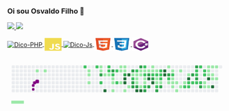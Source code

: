 ### Oi sou Osvaldo Filho 👋
 
 <div>
  <a href="https://github.com/dicolof">
  <img height="180em" src="https://github-readme-stats.vercel.app/api?username=dicolof&show_icons=true&theme=dracula&include_all_commits=true&count_private=true"/>
  <img height="180em" src="https://github-readme-stats.vercel.app/api/top-langs/?username=dicolof&layout=compact&langs_count=7&theme=dracula"/>
</div>
 
<div style="display: inline_block"><br>
  <img align="center" alt="Dico-PHP" height="30" width="40" src="https://www.agenciastaff.com.br/images/site/php.png">
  <img align="center" alt="Dico-Js" height="30" width="40" src="https://raw.githubusercontent.com/devicons/devicon/master/icons/javascript/javascript-plain.svg">
  <img align="center" alt="Dico-Js" height="30" width="40" src="https://cdn-icons-png.flaticon.com/512/888/888879.png">  
  <img align="center" alt="Dico-HTML" height="30" width="40" src="https://raw.githubusercontent.com/devicons/devicon/master/icons/html5/html5-original.svg">
  <img align="center" alt="Dico-CSS" height="30" width="40" src="https://raw.githubusercontent.com/devicons/devicon/master/icons/css3/css3-original.svg">  
  <img align="center" alt="Dico-Csharp" height="30" width="40" src="https://raw.githubusercontent.com/devicons/devicon/master/icons/csharp/csharp-original.svg">  
</div>
 
<div>   

  <svg viewBox="-16 -32 880 192" width="880" height="192" xmlns="http://www.w3.org/2000/svg"><style>@keyframes c0{.98%{fill:var(--c1)}1%,to{fill:var(--ce)}}@keyframes c1{1.17%{fill:var(--c1)}1.19%,to{fill:var(--ce)}}@keyframes c2{1.37%{fill:var(--c1)}1.39%,to{fill:var(--ce)}}@keyframes c3{1.57%{fill:var(--c1)}1.59%,to{fill:var(--ce)}}@keyframes c4{1.77%{fill:var(--c1)}1.79%,to{fill:var(--ce)}}@keyframes c5{.38%{fill:var(--c1)}.4%,to{fill:var(--ce)}}@keyframes c6{3.15%{fill:var(--c1)}3.17%,to{fill:var(--ce)}}@keyframes c7{2.95%{fill:var(--c1)}2.97%,to{fill:var(--ce)}}@keyframes c8{3.93%{fill:var(--c1)}3.95%,to{fill:var(--ce)}}@keyframes c9{4.33%{fill:var(--c1)}4.35%,to{fill:var(--ce)}}@keyframes ca{66.85%{fill:var(--c2)}66.87%,to{fill:var(--ce)}}@keyframes cb{6.5%{fill:var(--c1)}6.52%,to{fill:var(--ce)}}@keyframes cc{6.7%{fill:var(--c1)}6.72%,to{fill:var(--ce)}}@keyframes cd{7.09%{fill:var(--c1)}7.11%,to{fill:var(--ce)}}@keyframes ce{66.26%{fill:var(--c2)}66.28%,to{fill:var(--ce)}}@keyframes cf{13.6%{fill:var(--c1)}13.62%,to{fill:var(--ce)}}@keyframes cg{13.8%{fill:var(--c1)}13.82%,to{fill:var(--ce)}}@keyframes ch{68.04%{fill:var(--c3)}68.06%,to{fill:var(--ce)}}@keyframes ci{65.28%{fill:var(--c2)}65.3%,to{fill:var(--ce)}}@keyframes cj{8.27%{fill:var(--c1)}8.29%,to{fill:var(--ce)}}@keyframes ck{93.88%{fill:var(--c4)}93.9%,to{fill:var(--ce)}}@keyframes cl{63.7%{fill:var(--c2)}63.72%,to{fill:var(--ce)}}@keyframes cm{63.9%{fill:var(--c2)}63.92%,to{fill:var(--ce)}}@keyframes cn{8.47%{fill:var(--c1)}8.49%,to{fill:var(--ce)}}@keyframes co{68.83%{fill:var(--c3)}68.85%,to{fill:var(--ce)}}@keyframes cp{64.29%{fill:var(--c2)}64.31%,to{fill:var(--ce)}}@keyframes cq{8.87%{fill:var(--c1)}8.89%,to{fill:var(--ce)}}@keyframes cr{9.06%{fill:var(--c1)}9.08%,to{fill:var(--ce)}}@keyframes cs{9.46%{fill:var(--c1)}9.48%,to{fill:var(--ce)}}@keyframes ct{63.11%{fill:var(--c2)}63.13%,to{fill:var(--ce)}}@keyframes cu{62.51%{fill:var(--c2)}62.53%,to{fill:var(--ce)}}@keyframes cv{12.22%{fill:var(--c1)}12.24%,to{fill:var(--ce)}}@keyframes cw{11.63%{fill:var(--c1)}11.65%,to{fill:var(--ce)}}@keyframes cx{11.04%{fill:var(--c1)}11.06%,to{fill:var(--ce)}}@keyframes cy{12.02%{fill:var(--c1)}12.04%,to{fill:var(--ce)}}@keyframes cz{11.82%{fill:var(--c1)}11.84%,to{fill:var(--ce)}}@keyframes c10{69.62%{fill:var(--c3)}69.64%,to{fill:var(--ce)}}@keyframes c11{91.51%{fill:var(--c4)}91.53%,to{fill:var(--ce)}}@keyframes c12{91.31%{fill:var(--c4)}91.33%,to{fill:var(--ce)}}@keyframes c13{10.05%{fill:var(--c1)}10.07%,to{fill:var(--ce)}}@keyframes c14{91.9%{fill:var(--c4)}91.92%,to{fill:var(--ce)}}@keyframes c15{10.44%{fill:var(--c1)}10.46%,to{fill:var(--ce)}}@keyframes c16{70.6%{fill:var(--c3)}70.62%,to{fill:var(--ce)}}@keyframes c17{44.76%{fill:var(--c1)}44.78%,to{fill:var(--ce)}}@keyframes c18{44.96%{fill:var(--c2)}44.98%,to{fill:var(--ce)}}@keyframes c19{75.93%{fill:var(--c3)}75.95%,to{fill:var(--ce)}}@keyframes c1a{75.73%{fill:var(--c3)}75.75%,to{fill:var(--ce)}}@keyframes c1b{45.55%{fill:var(--c2)}45.57%,to{fill:var(--ce)}}@keyframes c1c{32.73%{fill:var(--c1)}32.75%,to{fill:var(--ce)}}@keyframes c1d{32.93%{fill:var(--c1)}32.95%,to{fill:var(--ce)}}@keyframes c1e{33.92%{fill:var(--c1)}33.94%,to{fill:var(--ce)}}@keyframes c1f{75.53%{fill:var(--c3)}75.55%,to{fill:var(--ce)}}@keyframes c1g{90.33%{fill:var(--c4)}90.35%,to{fill:var(--ce)}}@keyframes c1h{71.19%{fill:var(--c3)}71.21%,to{fill:var(--ce)}}@keyframes c1i{32.34%{fill:var(--c1)}32.36%,to{fill:var(--ce)}}@keyframes c1j{32.53%{fill:var(--c1)}32.55%,to{fill:var(--ce)}}@keyframes c1k{43.38%{fill:var(--c1)}43.4%,to{fill:var(--ce)}}@keyframes c1l{90.13%{fill:var(--c4)}90.15%,to{fill:var(--ce)}}@keyframes c1m{46.14%{fill:var(--c2)}46.16%,to{fill:var(--ce)}}@keyframes c1n{32.14%{fill:var(--c1)}32.16%,to{fill:var(--ce)}}@keyframes c1o{48.51%{fill:var(--c2)}48.53%,to{fill:var(--ce)}}@keyframes c1p{33.32%{fill:var(--c1)}33.34%,to{fill:var(--ce)}}@keyframes c1q{33.52%{fill:var(--c1)}33.54%,to{fill:var(--ce)}}@keyframes c1r{43.58%{fill:var(--c2)}43.6%,to{fill:var(--ce)}}@keyframes c1s{74.55%{fill:var(--c3)}74.57%,to{fill:var(--ce)}}@keyframes c1t{31.94%{fill:var(--c1)}31.96%,to{fill:var(--ce)}}@keyframes c1u{71.98%{fill:var(--c3)}72%,to{fill:var(--ce)}}@keyframes c1v{88.75%{fill:var(--c4)}88.77%,to{fill:var(--ce)}}@keyframes c1w{74.15%{fill:var(--c3)}74.17%,to{fill:var(--ce)}}@keyframes c1x{16.95%{fill:var(--c1)}16.97%,to{fill:var(--ce)}}@keyframes c1y{17.15%{fill:var(--c1)}17.17%,to{fill:var(--ce)}}@keyframes c1z{46.93%{fill:var(--c2)}46.95%,to{fill:var(--ce)}}@keyframes c20{72.38%{fill:var(--c3)}72.4%,to{fill:var(--ce)}}@keyframes c21{89.14%{fill:var(--c4)}89.16%,to{fill:var(--ce)}}@keyframes c22{17.35%{fill:var(--c1)}17.37%,to{fill:var(--ce)}}@keyframes c23{47.13%{fill:var(--c2)}47.15%,to{fill:var(--ce)}}@keyframes c24{38.65%{fill:var(--c1)}38.67%,to{fill:var(--ce)}}@keyframes c25{38.45%{fill:var(--c1)}38.47%,to{fill:var(--ce)}}@keyframes c26{50.48%{fill:var(--c2)}50.5%,to{fill:var(--ce)}}@keyframes c27{73.56%{fill:var(--c3)}73.58%,to{fill:var(--ce)}}@keyframes c28{47.52%{fill:var(--c2)}47.54%,to{fill:var(--ce)}}@keyframes c29{47.33%{fill:var(--c2)}47.35%,to{fill:var(--ce)}}@keyframes c2a{38.85%{fill:var(--c2)}38.87%,to{fill:var(--ce)}}@keyframes c2b{38.25%{fill:var(--c1)}38.27%,to{fill:var(--ce)}}@keyframes c2c{73.17%{fill:var(--c3)}73.19%,to{fill:var(--ce)}}@keyframes c2d{87.56%{fill:var(--c4)}87.58%,to{fill:var(--ce)}}@keyframes c2e{87.37%{fill:var(--c4)}87.39%,to{fill:var(--ce)}}@keyframes c2f{18.14%{fill:var(--c1)}18.16%,to{fill:var(--ce)}}@keyframes c2g{78.49%{fill:var(--c3)}78.51%,to{fill:var(--ce)}}@keyframes c2h{52.65%{fill:var(--c2)}52.67%,to{fill:var(--ce)}}@keyframes c2i{22.48%{fill:var(--c1)}22.5%,to{fill:var(--ce)}}@keyframes c2j{18.53%{fill:var(--c1)}18.55%,to{fill:var(--ce)}}@keyframes c2k{53.05%{fill:var(--c2)}53.07%,to{fill:var(--ce)}}@keyframes c2l{20.9%{fill:var(--c1)}20.92%,to{fill:var(--ce)}}@keyframes c2m{20.7%{fill:var(--c1)}20.72%,to{fill:var(--ce)}}@keyframes c2n{22.08%{fill:var(--c1)}22.1%,to{fill:var(--ce)}}@keyframes c2o{20.5%{fill:var(--c1)}20.52%,to{fill:var(--ce)}}@keyframes c2p{23.26%{fill:var(--c1)}23.28%,to{fill:var(--ce)}}@keyframes c2q{18.92%{fill:var(--c1)}18.94%,to{fill:var(--ce)}}@keyframes c2r{21.69%{fill:var(--c1)}21.71%,to{fill:var(--ce)}}@keyframes c2s{20.11%{fill:var(--c1)}20.13%,to{fill:var(--ce)}}@keyframes c2t{58.18%{fill:var(--c2)}58.2%,to{fill:var(--ce)}}@keyframes c2u{19.52%{fill:var(--c1)}19.54%,to{fill:var(--ce)}}@keyframes c2v{82.83%{fill:var(--c4)}82.85%,to{fill:var(--ce)}}@keyframes c2w{54.23%{fill:var(--c2)}54.25%,to{fill:var(--ce)}}@keyframes c2x{57.98%{fill:var(--c2)}58%,to{fill:var(--ce)}}@keyframes c2y{79.67%{fill:var(--c3)}79.69%,to{fill:var(--ce)}}@keyframes c2z{54.43%{fill:var(--c2)}54.45%,to{fill:var(--ce)}}@keyframes c30{81.84%{fill:var(--c3)}81.86%,to{fill:var(--ce)}}@keyframes c31{56.4%{fill:var(--c2)}56.42%,to{fill:var(--ce)}}@keyframes c32{56.6%{fill:var(--c2)}56.62%,to{fill:var(--ce)}}@keyframes c33{80.07%{fill:var(--c3)}80.09%,to{fill:var(--ce)}}@keyframes c34{54.63%{fill:var(--c2)}54.65%,to{fill:var(--ce)}}@keyframes c35{56.01%{fill:var(--c2)}56.03%,to{fill:var(--ce)}}@keyframes c36{54.82%{fill:var(--c2)}54.84%,to{fill:var(--ce)}}@keyframes c37{80.66%{fill:var(--c3)}80.68%,to{fill:var(--ce)}}@keyframes c38{55.61%{fill:var(--c2)}55.63%,to{fill:var(--ce)}}@keyframes c39{55.41%{fill:var(--c2)}55.43%,to{fill:var(--ce)}}@keyframes c3a{25.43%{fill:var(--c1)}25.45%,to{fill:var(--ce)}}@keyframes c3b{24.84%{fill:var(--c1)}24.86%,to{fill:var(--ce)}}@keyframes c3c{27.6%{fill:var(--c1)}27.62%,to{fill:var(--ce)}}@keyframes c3d{27.41%{fill:var(--c1)}27.43%,to{fill:var(--ce)}}@keyframes c3e{27.21%{fill:var(--c1)}27.23%,to{fill:var(--ce)}}@keyframes c3f{83.82%{fill:var(--c4)}83.84%,to{fill:var(--ce)}}@keyframes c3g{25.04%{fill:var(--c1)}25.06%,to{fill:var(--ce)}}@keyframes c3h{27.8%{fill:var(--c1)}27.82%,to{fill:var(--ce)}}@keyframes c3i{27.01%{fill:var(--c1)}27.03%,to{fill:var(--ce)}}@keyframes c3j{26.42%{fill:var(--c1)}26.44%,to{fill:var(--ce)}}@keyframes c3k{84.41%{fill:var(--c4)}84.43%,to{fill:var(--ce)}}@keyframes c3l{28%{fill:var(--c1)}28.02%,to{fill:var(--ce)}}@keyframes c3m{26.62%{fill:var(--c1)}26.64%,to{fill:var(--ce)}}@keyframes u0{.38%{transform:scale(0,1)}.4%,.98%{transform:scale(.02,1)}1%,1.17%{transform:scale(.03,1)}1.19%,1.37%{transform:scale(.05,1)}1.39%,1.57%{transform:scale(.06,1)}1.59%,1.77%{transform:scale(.08,1)}1.79%,2.95%{transform:scale(.09,1)}2.97%,3.15%{transform:scale(.11,1)}3.17%,3.93%{transform:scale(.12,1)}3.95%,4.33%{transform:scale(.14,1)}4.35%,6.5%{transform:scale(.15,1)}6.52%,6.7%{transform:scale(.17,1)}6.72%,7.09%{transform:scale(.18,1)}7.11%,8.27%{transform:scale(.2,1)}8.29%,8.47%{transform:scale(.22,1)}8.49%,8.87%{transform:scale(.23,1)}8.89%,9.06%{transform:scale(.25,1)}9.08%,9.46%{transform:scale(.26,1)}10.05%,9.48%{transform:scale(.28,1)}10.07%,10.44%{transform:scale(.29,1)}10.46%,11.04%{transform:scale(.31,1)}11.06%,11.63%{transform:scale(.32,1)}11.65%,11.82%{transform:scale(.34,1)}11.84%,12.02%{transform:scale(.35,1)}12.04%,12.22%{transform:scale(.37,1)}12.24%,13.6%{transform:scale(.38,1)}13.62%,13.8%{transform:scale(.4,1)}13.82%,16.95%{transform:scale(.42,1)}16.97%,17.15%{transform:scale(.43,1)}17.17%,17.35%{transform:scale(.45,1)}17.37%,18.14%{transform:scale(.46,1)}18.16%,18.53%{transform:scale(.48,1)}18.55%,18.92%{transform:scale(.49,1)}18.94%,19.52%{transform:scale(.51,1)}19.54%,20.11%{transform:scale(.52,1)}20.13%,20.5%{transform:scale(.54,1)}20.52%,20.7%{transform:scale(.55,1)}20.72%,20.9%{transform:scale(.57,1)}20.92%,21.69%{transform:scale(.58,1)}21.71%,22.08%{transform:scale(.6,1)}22.1%,22.48%{transform:scale(.62,1)}22.5%,23.26%{transform:scale(.63,1)}23.28%,24.84%{transform:scale(.65,1)}24.86%,25.04%{transform:scale(.66,1)}25.06%,25.43%{transform:scale(.68,1)}25.45%,26.42%{transform:scale(.69,1)}26.44%,26.62%{transform:scale(.71,1)}26.64%,27.01%{transform:scale(.72,1)}27.03%,27.21%{transform:scale(.74,1)}27.23%,27.41%{transform:scale(.75,1)}27.43%,27.6%{transform:scale(.77,1)}27.62%,27.8%{transform:scale(.78,1)}27.82%,28%{transform:scale(.8,1)}28.02%,31.94%{transform:scale(.82,1)}31.96%,32.14%{transform:scale(.83,1)}32.16%,32.34%{transform:scale(.85,1)}32.36%,32.53%{transform:scale(.86,1)}32.55%,32.73%{transform:scale(.88,1)}32.75%,32.93%{transform:scale(.89,1)}32.95%,33.32%{transform:scale(.91,1)}33.34%,33.52%{transform:scale(.92,1)}33.54%,33.92%{transform:scale(.94,1)}33.94%,38.25%{transform:scale(.95,1)}38.27%,38.45%{transform:scale(.97,1)}38.47%,38.65%{transform:scale(.98,1)}38.67%,to{transform:scale(1,1)}}@keyframes u1{38.85%{transform:scale(0,1)}38.87%,to{transform:scale(1,1)}}@keyframes u2{43.38%{transform:scale(0,1)}43.4%,to{transform:scale(1,1)}}@keyframes u3{43.58%{transform:scale(0,1)}43.6%,to{transform:scale(1,1)}}@keyframes u4{44.76%{transform:scale(0,1)}44.78%,to{transform:scale(1,1)}}@keyframes u5{44.96%{transform:scale(0,1)}44.98%,45.55%{transform:scale(.03,1)}45.57%,46.14%{transform:scale(.07,1)}46.16%,46.93%{transform:scale(.1,1)}46.95%,47.13%{transform:scale(.13,1)}47.15%,47.33%{transform:scale(.17,1)}47.35%,47.52%{transform:scale(.2,1)}47.54%,48.51%{transform:scale(.23,1)}48.53%,50.48%{transform:scale(.27,1)}50.5%,52.65%{transform:scale(.3,1)}52.67%,53.05%{transform:scale(.33,1)}53.07%,54.23%{transform:scale(.37,1)}54.25%,54.43%{transform:scale(.4,1)}54.45%,54.63%{transform:scale(.43,1)}54.65%,54.82%{transform:scale(.47,1)}54.84%,55.41%{transform:scale(.5,1)}55.43%,55.61%{transform:scale(.53,1)}55.63%,56.01%{transform:scale(.57,1)}56.03%,56.4%{transform:scale(.6,1)}56.42%,56.6%{transform:scale(.63,1)}56.62%,57.98%{transform:scale(.67,1)}58%,58.18%{transform:scale(.7,1)}58.2%,62.51%{transform:scale(.73,1)}62.53%,63.11%{transform:scale(.77,1)}63.13%,63.7%{transform:scale(.8,1)}63.72%,63.9%{transform:scale(.83,1)}63.92%,64.29%{transform:scale(.87,1)}64.31%,65.28%{transform:scale(.9,1)}65.3%,66.26%{transform:scale(.93,1)}66.28%,66.85%{transform:scale(.97,1)}66.87%,to{transform:scale(1,1)}}@keyframes u6{68.04%{transform:scale(0,1)}68.06%,68.83%{transform:scale(.05,1)}68.85%,69.62%{transform:scale(.11,1)}69.64%,70.6%{transform:scale(.16,1)}70.62%,71.19%{transform:scale(.21,1)}71.21%,71.98%{transform:scale(.26,1)}72%,72.38%{transform:scale(.32,1)}72.4%,73.17%{transform:scale(.37,1)}73.19%,73.56%{transform:scale(.42,1)}73.58%,74.15%{transform:scale(.47,1)}74.17%,74.55%{transform:scale(.53,1)}74.57%,75.53%{transform:scale(.58,1)}75.55%,75.73%{transform:scale(.63,1)}75.75%,75.93%{transform:scale(.68,1)}75.95%,78.49%{transform:scale(.74,1)}78.51%,79.67%{transform:scale(.79,1)}79.69%,80.07%{transform:scale(.84,1)}80.09%,80.66%{transform:scale(.89,1)}80.68%,81.84%{transform:scale(.95,1)}81.86%,to{transform:scale(1,1)}}@keyframes u7{82.83%{transform:scale(0,1)}82.85%,83.82%{transform:scale(.08,1)}83.84%,84.41%{transform:scale(.15,1)}84.43%,87.37%{transform:scale(.23,1)}87.39%,87.56%{transform:scale(.31,1)}87.58%,88.75%{transform:scale(.38,1)}88.77%,89.14%{transform:scale(.46,1)}89.16%,90.13%{transform:scale(.54,1)}90.15%,90.33%{transform:scale(.62,1)}90.35%,91.31%{transform:scale(.69,1)}91.33%,91.51%{transform:scale(.77,1)}91.53%,91.9%{transform:scale(.85,1)}91.92%,93.88%{transform:scale(.92,1)}93.9%,to{transform:scale(1,1)}}@keyframes s0{0%,99.8%{transform:translate(0,-16px)}.2%{transform:translate(0,0)}.39%{transform:translate(16px,0)}.59%{transform:translate(16px,16px)}.79%{transform:translate(0,16px)}1.78%{transform:translate(0,96px)}2.76%{transform:translate(80px,96px)}3.16%{transform:translate(80px,64px)}3.35%{transform:translate(96px,64px)}3.94%{transform:translate(96px,16px)}6.51%{transform:translate(304px,16px)}7.1%{transform:translate(304px,64px)}65.48%,7.5%{transform:translate(336px,64px)}7.69%{transform:translate(336px,48px)}8.09%{transform:translate(368px,48px)}8.28%,93.1%{transform:translate(368px,32px)}64.1%,8.48%{transform:translate(384px,32px)}8.68%{transform:translate(384px,48px)}64.5%,8.88%{transform:translate(400px,48px)}9.47%{transform:translate(400px,96px)}10.26%,61.54%{transform:translate(464px,96px)}10.45%,61.74%{transform:translate(464px,80px)}10.85%,62.13%{transform:translate(432px,80px)}11.64%,70.02%{transform:translate(432px,16px)}11.83%,69.43%{transform:translate(448px,16px)}12.03%{transform:translate(448px,0)}12.23%{transform:translate(432px,0)}12.43%{transform:translate(432px,-16px)}13.41%{transform:translate(352px,-16px)}13.81%,67.85%{transform:translate(352px,16px)}14%{transform:translate(368px,16px)}14.4%{transform:translate(368px,-16px)}16.77%{transform:translate(560px,-16px)}17.16%,35.31%{transform:translate(560px,16px)}17.36%,41.81%,49.7%{transform:translate(576px,16px)}17.55%,41.62%{transform:translate(576px,0)}18.34%,40.83%{transform:translate(640px,0)}18.54%,40.63%{transform:translate(640px,16px)}19.33%{transform:translate(704px,16px)}19.53%{transform:translate(704px,32px)}19.72%,53.65%{transform:translate(688px,32px)}20.12%,54.04%{transform:translate(688px,64px)}20.71%,22.29%{transform:translate(640px,64px)}20.91%,52.86%{transform:translate(640px,48px)}21.3%{transform:translate(672px,48px)}21.7%{transform:translate(672px,80px)}22.09%{transform:translate(640px,80px)}22.49%{transform:translate(624px,64px)}22.68%,77.91%{transform:translate(624px,80px)}23.08%{transform:translate(656px,80px)}23.27%{transform:translate(656px,96px)}24.65%{transform:translate(768px,96px)}24.85%,25.64%{transform:translate(768px,80px)}25.05%,25.84%,84.62%{transform:translate(784px,80px)}25.25%,26.04%{transform:translate(784px,64px)}25.44%,55.03%{transform:translate(768px,64px)}26.23%{transform:translate(800px,64px)}26.43%,84.02%{transform:translate(800px,48px)}26.63%{transform:translate(816px,48px)}26.82%{transform:translate(816px,32px)}27.22%,85.21%{transform:translate(784px,32px)}27.61%{transform:translate(784px,0)}28.01%{transform:translate(816px,0)}28.21%{transform:translate(816px,-16px)}31.56%{transform:translate(544px,-16px)}31.95%,88.36%{transform:translate(544px,16px)}32.35%,34.71%,42.6%,48.92%,71.01%{transform:translate(512px,16px)}32.54%,34.52%,48.72%{transform:translate(512px,32px)}32.74%,34.32%,44.58%{transform:translate(496px,32px)}32.94%,45.17%{transform:translate(496px,48px)}33.33%{transform:translate(528px,48px)}33.53%,43.79%{transform:translate(528px,64px)}33.93%,44.18%,90.73%{transform:translate(496px,64px)}35.5%,46.55%{transform:translate(560px,0)}36.69%{transform:translate(656px,0)}37.48%,39.84%{transform:translate(656px,64px)}38.46%{transform:translate(576px,64px)}38.66%{transform:translate(576px,48px)}38.86%,72.78%{transform:translate(592px,48px)}39.05%{transform:translate(592px,64px)}40.43%{transform:translate(656px,16px)}43.39%{transform:translate(512px,80px)}43.59%,74.36%{transform:translate(528px,80px)}44.77%{transform:translate(480px,32px)}44.97%{transform:translate(480px,48px)}45.56%{transform:translate(496px,16px)}45.96%,48.32%{transform:translate(528px,16px)}46.15%{transform:translate(528px,0)}46.94%,72.19%{transform:translate(560px,32px)}47.34%{transform:translate(592px,32px)}47.53%{transform:translate(592px,16px)}48.52%{transform:translate(528px,32px)}50.49%,73.37%{transform:translate(576px,80px)}50.69%,73.96%{transform:translate(560px,80px)}51.08%{transform:translate(560px,112px)}51.87%{transform:translate(624px,112px)}52.66%{transform:translate(624px,48px)}53.06%{transform:translate(640px,32px)}55.82%{transform:translate(768px,0)}56.02%{transform:translate(752px,0)}56.21%{transform:translate(752px,16px)}56.41%{transform:translate(736px,16px)}56.61%,79.88%{transform:translate(736px,32px)}56.8%{transform:translate(752px,32px)}57.2%{transform:translate(752px,64px)}57.79%{transform:translate(704px,64px)}57.99%{transform:translate(704px,80px)}59.17%{transform:translate(608px,80px)}59.37%{transform:translate(608px,96px)}59.57%{transform:translate(592px,96px)}59.76%{transform:translate(592px,112px)}61.14%{transform:translate(480px,112px)}61.34%{transform:translate(480px,96px)}62.33%{transform:translate(432px,64px)}62.52%{transform:translate(416px,64px)}63.31%{transform:translate(416px,0)}63.71%{transform:translate(384px,0)}64.3%,68.64%{transform:translate(400px,32px)}65.09%{transform:translate(352px,48px)}65.29%{transform:translate(352px,64px)}66.27%{transform:translate(336px,0)}66.86%{transform:translate(288px,0)}67.06%{transform:translate(288px,16px)}68.05%{transform:translate(352px,32px)}68.84%{transform:translate(400px,16px)}69.63%{transform:translate(448px,32px)}69.82%{transform:translate(432px,32px)}71.2%{transform:translate(512px,0)}71.6%{transform:translate(544px,0)}71.99%{transform:translate(544px,32px)}72.39%,88.95%{transform:translate(560px,48px)}73.18%{transform:translate(592px,80px)}73.57%{transform:translate(576px,96px)}73.77%{transform:translate(560px,96px)}74.56%{transform:translate(528px,96px)}74.75%{transform:translate(544px,96px)}74.95%,76.92%{transform:translate(544px,80px)}75.74%{transform:translate(480px,80px)}75.94%{transform:translate(480px,64px)}76.73%{transform:translate(544px,64px)}78.5%{transform:translate(624px,32px)}80.08%{transform:translate(736px,48px)}80.28%{transform:translate(752px,48px)}80.67%{transform:translate(752px,80px)}80.87%{transform:translate(736px,80px)}81.85%{transform:translate(736px,0)}82.25%{transform:translate(704px,0)}82.84%{transform:translate(704px,48px)}84.42%{transform:translate(800px,80px)}87.38%{transform:translate(608px,32px)}87.57%{transform:translate(608px,16px)}88.76%{transform:translate(544px,48px)}89.15%{transform:translate(560px,64px)}89.74%{transform:translate(512px,64px)}90.14%{transform:translate(512px,96px)}90.34%{transform:translate(496px,96px)}91.32%{transform:translate(448px,64px)}91.52%{transform:translate(448px,48px)}91.72%{transform:translate(464px,48px)}91.91%{transform:translate(464px,32px)}93.89%{transform:translate(368px,96px)}97.24%{transform:translate(96px,96px)}97.83%{transform:translate(96px,48px)}98.03%{transform:translate(80px,48px)}98.22%{transform:translate(80px,32px)}98.42%{transform:translate(64px,32px)}99.01%{transform:translate(64px,-16px)}}@keyframes s1{0%,99.8%{transform:translate(16px,-16px)}.2%{transform:translate(0,-16px)}.39%{transform:translate(0,0)}.59%{transform:translate(16px,0)}.79%{transform:translate(16px,16px)}.99%{transform:translate(0,16px)}1.97%{transform:translate(0,96px)}2.96%{transform:translate(80px,96px)}3.35%{transform:translate(80px,64px)}3.55%{transform:translate(96px,64px)}4.14%{transform:translate(96px,16px)}6.71%{transform:translate(304px,16px)}7.3%{transform:translate(304px,64px)}65.68%,7.69%{transform:translate(336px,64px)}7.89%{transform:translate(336px,48px)}8.28%{transform:translate(368px,48px)}8.48%,93.29%{transform:translate(368px,32px)}64.3%,8.68%{transform:translate(384px,32px)}8.88%{transform:translate(384px,48px)}64.69%,9.07%{transform:translate(400px,48px)}9.66%{transform:translate(400px,96px)}10.45%,61.74%{transform:translate(464px,96px)}10.65%,61.93%{transform:translate(464px,80px)}11.05%,62.33%{transform:translate(432px,80px)}11.83%,70.22%{transform:translate(432px,16px)}12.03%,69.63%{transform:translate(448px,16px)}12.23%{transform:translate(448px,0)}12.43%{transform:translate(432px,0)}12.62%{transform:translate(432px,-16px)}13.61%{transform:translate(352px,-16px)}14%,68.05%{transform:translate(352px,16px)}14.2%{transform:translate(368px,16px)}14.6%{transform:translate(368px,-16px)}16.96%{transform:translate(560px,-16px)}17.36%,35.5%{transform:translate(560px,16px)}17.55%,42.01%,49.9%{transform:translate(576px,16px)}17.75%,41.81%{transform:translate(576px,0)}18.54%,41.03%{transform:translate(640px,0)}18.74%,40.83%{transform:translate(640px,16px)}19.53%{transform:translate(704px,16px)}19.72%{transform:translate(704px,32px)}19.92%,53.85%{transform:translate(688px,32px)}20.32%,54.24%{transform:translate(688px,64px)}20.91%,22.49%{transform:translate(640px,64px)}21.1%,53.06%{transform:translate(640px,48px)}21.5%{transform:translate(672px,48px)}21.89%{transform:translate(672px,80px)}22.29%{transform:translate(640px,80px)}22.68%{transform:translate(624px,64px)}22.88%,78.11%{transform:translate(624px,80px)}23.27%{transform:translate(656px,80px)}23.47%{transform:translate(656px,96px)}24.85%{transform:translate(768px,96px)}25.05%,25.84%{transform:translate(768px,80px)}25.25%,26.04%,84.81%{transform:translate(784px,80px)}25.44%,26.23%{transform:translate(784px,64px)}25.64%,55.23%{transform:translate(768px,64px)}26.43%{transform:translate(800px,64px)}26.63%,84.22%{transform:translate(800px,48px)}26.82%{transform:translate(816px,48px)}27.02%{transform:translate(816px,32px)}27.42%,85.4%{transform:translate(784px,32px)}27.81%{transform:translate(784px,0)}28.21%{transform:translate(816px,0)}28.4%{transform:translate(816px,-16px)}31.76%{transform:translate(544px,-16px)}32.15%,88.56%{transform:translate(544px,16px)}32.54%,34.91%,42.8%,49.11%,71.2%{transform:translate(512px,16px)}32.74%,34.71%,48.92%{transform:translate(512px,32px)}32.94%,34.52%,44.77%{transform:translate(496px,32px)}33.14%,45.36%{transform:translate(496px,48px)}33.53%{transform:translate(528px,48px)}33.73%,43.98%{transform:translate(528px,64px)}34.12%,44.38%,90.93%{transform:translate(496px,64px)}35.7%,46.75%{transform:translate(560px,0)}36.88%{transform:translate(656px,0)}37.67%,40.04%{transform:translate(656px,64px)}38.66%{transform:translate(576px,64px)}38.86%{transform:translate(576px,48px)}39.05%,72.98%{transform:translate(592px,48px)}39.25%{transform:translate(592px,64px)}40.63%{transform:translate(656px,16px)}43.59%{transform:translate(512px,80px)}43.79%,74.56%{transform:translate(528px,80px)}44.97%{transform:translate(480px,32px)}45.17%{transform:translate(480px,48px)}45.76%{transform:translate(496px,16px)}46.15%,48.52%{transform:translate(528px,16px)}46.35%{transform:translate(528px,0)}47.14%,72.39%{transform:translate(560px,32px)}47.53%{transform:translate(592px,32px)}47.73%{transform:translate(592px,16px)}48.72%{transform:translate(528px,32px)}50.69%,73.57%{transform:translate(576px,80px)}50.89%,74.16%{transform:translate(560px,80px)}51.28%{transform:translate(560px,112px)}52.07%{transform:translate(624px,112px)}52.86%{transform:translate(624px,48px)}53.25%{transform:translate(640px,32px)}56.02%{transform:translate(768px,0)}56.21%{transform:translate(752px,0)}56.41%{transform:translate(752px,16px)}56.61%{transform:translate(736px,16px)}56.8%,80.08%{transform:translate(736px,32px)}57%{transform:translate(752px,32px)}57.4%{transform:translate(752px,64px)}57.99%{transform:translate(704px,64px)}58.19%{transform:translate(704px,80px)}59.37%{transform:translate(608px,80px)}59.57%{transform:translate(608px,96px)}59.76%{transform:translate(592px,96px)}59.96%{transform:translate(592px,112px)}61.34%{transform:translate(480px,112px)}61.54%{transform:translate(480px,96px)}62.52%{transform:translate(432px,64px)}62.72%{transform:translate(416px,64px)}63.51%{transform:translate(416px,0)}63.91%{transform:translate(384px,0)}64.5%,68.84%{transform:translate(400px,32px)}65.29%{transform:translate(352px,48px)}65.48%{transform:translate(352px,64px)}66.47%{transform:translate(336px,0)}67.06%{transform:translate(288px,0)}67.26%{transform:translate(288px,16px)}68.24%{transform:translate(352px,32px)}69.03%{transform:translate(400px,16px)}69.82%{transform:translate(448px,32px)}70.02%{transform:translate(432px,32px)}71.4%{transform:translate(512px,0)}71.79%{transform:translate(544px,0)}72.19%{transform:translate(544px,32px)}72.58%,89.15%{transform:translate(560px,48px)}73.37%{transform:translate(592px,80px)}73.77%{transform:translate(576px,96px)}73.96%{transform:translate(560px,96px)}74.75%{transform:translate(528px,96px)}74.95%{transform:translate(544px,96px)}75.15%,77.12%{transform:translate(544px,80px)}75.94%{transform:translate(480px,80px)}76.13%{transform:translate(480px,64px)}76.92%{transform:translate(544px,64px)}78.7%{transform:translate(624px,32px)}80.28%{transform:translate(736px,48px)}80.47%{transform:translate(752px,48px)}80.87%{transform:translate(752px,80px)}81.07%{transform:translate(736px,80px)}82.05%{transform:translate(736px,0)}82.45%{transform:translate(704px,0)}83.04%{transform:translate(704px,48px)}84.62%{transform:translate(800px,80px)}87.57%{transform:translate(608px,32px)}87.77%{transform:translate(608px,16px)}88.95%{transform:translate(544px,48px)}89.35%{transform:translate(560px,64px)}89.94%{transform:translate(512px,64px)}90.34%{transform:translate(512px,96px)}90.53%{transform:translate(496px,96px)}91.52%{transform:translate(448px,64px)}91.72%{transform:translate(448px,48px)}91.91%{transform:translate(464px,48px)}92.11%{transform:translate(464px,32px)}94.08%{transform:translate(368px,96px)}97.44%{transform:translate(96px,96px)}98.03%{transform:translate(96px,48px)}98.22%{transform:translate(80px,48px)}98.42%{transform:translate(80px,32px)}98.62%{transform:translate(64px,32px)}99.21%{transform:translate(64px,-16px)}}@keyframes s2{0%,99.8%{transform:translate(32px,-16px)}.39%{transform:translate(0,-16px)}.59%{transform:translate(0,0)}.79%{transform:translate(16px,0)}.99%{transform:translate(16px,16px)}1.18%{transform:translate(0,16px)}2.17%{transform:translate(0,96px)}3.16%{transform:translate(80px,96px)}3.55%{transform:translate(80px,64px)}3.75%{transform:translate(96px,64px)}4.34%{transform:translate(96px,16px)}6.9%{transform:translate(304px,16px)}7.5%{transform:translate(304px,64px)}65.88%,7.89%{transform:translate(336px,64px)}8.09%{transform:translate(336px,48px)}8.48%{transform:translate(368px,48px)}8.68%,93.49%{transform:translate(368px,32px)}64.5%,8.88%{transform:translate(384px,32px)}9.07%{transform:translate(384px,48px)}64.89%,9.27%{transform:translate(400px,48px)}9.86%{transform:translate(400px,96px)}10.65%,61.93%{transform:translate(464px,96px)}10.85%,62.13%{transform:translate(464px,80px)}11.24%,62.52%{transform:translate(432px,80px)}12.03%,70.41%{transform:translate(432px,16px)}12.23%,69.82%{transform:translate(448px,16px)}12.43%{transform:translate(448px,0)}12.62%{transform:translate(432px,0)}12.82%{transform:translate(432px,-16px)}13.81%{transform:translate(352px,-16px)}14.2%,68.24%{transform:translate(352px,16px)}14.4%{transform:translate(368px,16px)}14.79%{transform:translate(368px,-16px)}17.16%{transform:translate(560px,-16px)}17.55%,35.7%{transform:translate(560px,16px)}17.75%,42.21%,50.1%{transform:translate(576px,16px)}17.95%,42.01%{transform:translate(576px,0)}18.74%,41.22%{transform:translate(640px,0)}18.93%,41.03%{transform:translate(640px,16px)}19.72%{transform:translate(704px,16px)}19.92%{transform:translate(704px,32px)}20.12%,54.04%{transform:translate(688px,32px)}20.51%,54.44%{transform:translate(688px,64px)}21.1%,22.68%{transform:translate(640px,64px)}21.3%,53.25%{transform:translate(640px,48px)}21.7%{transform:translate(672px,48px)}22.09%{transform:translate(672px,80px)}22.49%{transform:translate(640px,80px)}22.88%{transform:translate(624px,64px)}23.08%,78.3%{transform:translate(624px,80px)}23.47%{transform:translate(656px,80px)}23.67%{transform:translate(656px,96px)}25.05%{transform:translate(768px,96px)}25.25%,26.04%{transform:translate(768px,80px)}25.44%,26.23%,85.01%{transform:translate(784px,80px)}25.64%,26.43%{transform:translate(784px,64px)}25.84%,55.42%{transform:translate(768px,64px)}26.63%{transform:translate(800px,64px)}26.82%,84.42%{transform:translate(800px,48px)}27.02%{transform:translate(816px,48px)}27.22%{transform:translate(816px,32px)}27.61%,85.6%{transform:translate(784px,32px)}28.01%{transform:translate(784px,0)}28.4%{transform:translate(816px,0)}28.6%{transform:translate(816px,-16px)}31.95%{transform:translate(544px,-16px)}32.35%,88.76%{transform:translate(544px,16px)}32.74%,35.11%,43%,49.31%,71.4%{transform:translate(512px,16px)}32.94%,34.91%,49.11%{transform:translate(512px,32px)}33.14%,34.71%,44.97%{transform:translate(496px,32px)}33.33%,45.56%{transform:translate(496px,48px)}33.73%{transform:translate(528px,48px)}33.93%,44.18%{transform:translate(528px,64px)}34.32%,44.58%,91.12%{transform:translate(496px,64px)}35.9%,46.94%{transform:translate(560px,0)}37.08%{transform:translate(656px,0)}37.87%,40.24%{transform:translate(656px,64px)}38.86%{transform:translate(576px,64px)}39.05%{transform:translate(576px,48px)}39.25%,73.18%{transform:translate(592px,48px)}39.45%{transform:translate(592px,64px)}40.83%{transform:translate(656px,16px)}43.79%{transform:translate(512px,80px)}43.98%,74.75%{transform:translate(528px,80px)}45.17%{transform:translate(480px,32px)}45.36%{transform:translate(480px,48px)}45.96%{transform:translate(496px,16px)}46.35%,48.72%{transform:translate(528px,16px)}46.55%{transform:translate(528px,0)}47.34%,72.58%{transform:translate(560px,32px)}47.73%{transform:translate(592px,32px)}47.93%{transform:translate(592px,16px)}48.92%{transform:translate(528px,32px)}50.89%,73.77%{transform:translate(576px,80px)}51.08%,74.36%{transform:translate(560px,80px)}51.48%{transform:translate(560px,112px)}52.27%{transform:translate(624px,112px)}53.06%{transform:translate(624px,48px)}53.45%{transform:translate(640px,32px)}56.21%{transform:translate(768px,0)}56.41%{transform:translate(752px,0)}56.61%{transform:translate(752px,16px)}56.8%{transform:translate(736px,16px)}57%,80.28%{transform:translate(736px,32px)}57.2%{transform:translate(752px,32px)}57.59%{transform:translate(752px,64px)}58.19%{transform:translate(704px,64px)}58.38%{transform:translate(704px,80px)}59.57%{transform:translate(608px,80px)}59.76%{transform:translate(608px,96px)}59.96%{transform:translate(592px,96px)}60.16%{transform:translate(592px,112px)}61.54%{transform:translate(480px,112px)}61.74%{transform:translate(480px,96px)}62.72%{transform:translate(432px,64px)}62.92%{transform:translate(416px,64px)}63.71%{transform:translate(416px,0)}64.1%{transform:translate(384px,0)}64.69%,69.03%{transform:translate(400px,32px)}65.48%{transform:translate(352px,48px)}65.68%{transform:translate(352px,64px)}66.67%{transform:translate(336px,0)}67.26%{transform:translate(288px,0)}67.46%{transform:translate(288px,16px)}68.44%{transform:translate(352px,32px)}69.23%{transform:translate(400px,16px)}70.02%{transform:translate(448px,32px)}70.22%{transform:translate(432px,32px)}71.6%{transform:translate(512px,0)}71.99%{transform:translate(544px,0)}72.39%{transform:translate(544px,32px)}72.78%,89.35%{transform:translate(560px,48px)}73.57%{transform:translate(592px,80px)}73.96%{transform:translate(576px,96px)}74.16%{transform:translate(560px,96px)}74.95%{transform:translate(528px,96px)}75.15%{transform:translate(544px,96px)}75.35%,77.32%{transform:translate(544px,80px)}76.13%{transform:translate(480px,80px)}76.33%{transform:translate(480px,64px)}77.12%{transform:translate(544px,64px)}78.9%{transform:translate(624px,32px)}80.47%{transform:translate(736px,48px)}80.67%{transform:translate(752px,48px)}81.07%{transform:translate(752px,80px)}81.26%{transform:translate(736px,80px)}82.25%{transform:translate(736px,0)}82.64%{transform:translate(704px,0)}83.23%{transform:translate(704px,48px)}84.81%{transform:translate(800px,80px)}87.77%{transform:translate(608px,32px)}87.97%{transform:translate(608px,16px)}89.15%{transform:translate(544px,48px)}89.55%{transform:translate(560px,64px)}90.14%{transform:translate(512px,64px)}90.53%{transform:translate(512px,96px)}90.73%{transform:translate(496px,96px)}91.72%{transform:translate(448px,64px)}91.91%{transform:translate(448px,48px)}92.11%{transform:translate(464px,48px)}92.31%{transform:translate(464px,32px)}94.28%{transform:translate(368px,96px)}97.63%{transform:translate(96px,96px)}98.22%{transform:translate(96px,48px)}98.42%{transform:translate(80px,48px)}98.62%{transform:translate(80px,32px)}98.82%{transform:translate(64px,32px)}99.41%{transform:translate(64px,-16px)}}@keyframes s3{0%,99.8%{transform:translate(48px,-16px)}.59%{transform:translate(0,-16px)}.79%{transform:translate(0,0)}.99%{transform:translate(16px,0)}1.18%{transform:translate(16px,16px)}1.38%{transform:translate(0,16px)}2.37%{transform:translate(0,96px)}3.35%{transform:translate(80px,96px)}3.75%{transform:translate(80px,64px)}3.94%{transform:translate(96px,64px)}4.54%{transform:translate(96px,16px)}7.1%{transform:translate(304px,16px)}7.69%{transform:translate(304px,64px)}66.07%,8.09%{transform:translate(336px,64px)}8.28%{transform:translate(336px,48px)}8.68%{transform:translate(368px,48px)}8.88%,93.69%{transform:translate(368px,32px)}64.69%,9.07%{transform:translate(384px,32px)}9.27%{transform:translate(384px,48px)}65.09%,9.47%{transform:translate(400px,48px)}10.06%{transform:translate(400px,96px)}10.85%,62.13%{transform:translate(464px,96px)}11.05%,62.33%{transform:translate(464px,80px)}11.44%,62.72%{transform:translate(432px,80px)}12.23%,70.61%{transform:translate(432px,16px)}12.43%,70.02%{transform:translate(448px,16px)}12.62%{transform:translate(448px,0)}12.82%{transform:translate(432px,0)}13.02%{transform:translate(432px,-16px)}14%{transform:translate(352px,-16px)}14.4%,68.44%{transform:translate(352px,16px)}14.6%{transform:translate(368px,16px)}14.99%{transform:translate(368px,-16px)}17.36%{transform:translate(560px,-16px)}17.75%,35.9%{transform:translate(560px,16px)}17.95%,42.41%,50.3%{transform:translate(576px,16px)}18.15%,42.21%{transform:translate(576px,0)}18.93%,41.42%{transform:translate(640px,0)}19.13%,41.22%{transform:translate(640px,16px)}19.92%{transform:translate(704px,16px)}20.12%{transform:translate(704px,32px)}20.32%,54.24%{transform:translate(688px,32px)}20.71%,54.64%{transform:translate(688px,64px)}21.3%,22.88%{transform:translate(640px,64px)}21.5%,53.45%{transform:translate(640px,48px)}21.89%{transform:translate(672px,48px)}22.29%{transform:translate(672px,80px)}22.68%{transform:translate(640px,80px)}23.08%{transform:translate(624px,64px)}23.27%,78.5%{transform:translate(624px,80px)}23.67%{transform:translate(656px,80px)}23.87%{transform:translate(656px,96px)}25.25%{transform:translate(768px,96px)}25.44%,26.23%{transform:translate(768px,80px)}25.64%,26.43%,85.21%{transform:translate(784px,80px)}25.84%,26.63%{transform:translate(784px,64px)}26.04%,55.62%{transform:translate(768px,64px)}26.82%{transform:translate(800px,64px)}27.02%,84.62%{transform:translate(800px,48px)}27.22%{transform:translate(816px,48px)}27.42%{transform:translate(816px,32px)}27.81%,85.8%{transform:translate(784px,32px)}28.21%{transform:translate(784px,0)}28.6%{transform:translate(816px,0)}28.8%{transform:translate(816px,-16px)}32.15%{transform:translate(544px,-16px)}32.54%,88.95%{transform:translate(544px,16px)}32.94%,35.31%,43.2%,49.51%,71.6%{transform:translate(512px,16px)}33.14%,35.11%,49.31%{transform:translate(512px,32px)}33.33%,34.91%,45.17%{transform:translate(496px,32px)}33.53%,45.76%{transform:translate(496px,48px)}33.93%{transform:translate(528px,48px)}34.12%,44.38%{transform:translate(528px,64px)}34.52%,44.77%,91.32%{transform:translate(496px,64px)}36.09%,47.14%{transform:translate(560px,0)}37.28%{transform:translate(656px,0)}38.07%,40.43%{transform:translate(656px,64px)}39.05%{transform:translate(576px,64px)}39.25%{transform:translate(576px,48px)}39.45%,73.37%{transform:translate(592px,48px)}39.64%{transform:translate(592px,64px)}41.03%{transform:translate(656px,16px)}43.98%{transform:translate(512px,80px)}44.18%,74.95%{transform:translate(528px,80px)}45.36%{transform:translate(480px,32px)}45.56%{transform:translate(480px,48px)}46.15%{transform:translate(496px,16px)}46.55%,48.92%{transform:translate(528px,16px)}46.75%{transform:translate(528px,0)}47.53%,72.78%{transform:translate(560px,32px)}47.93%{transform:translate(592px,32px)}48.13%{transform:translate(592px,16px)}49.11%{transform:translate(528px,32px)}51.08%,73.96%{transform:translate(576px,80px)}51.28%,74.56%{transform:translate(560px,80px)}51.68%{transform:translate(560px,112px)}52.47%{transform:translate(624px,112px)}53.25%{transform:translate(624px,48px)}53.65%{transform:translate(640px,32px)}56.41%{transform:translate(768px,0)}56.61%{transform:translate(752px,0)}56.8%{transform:translate(752px,16px)}57%{transform:translate(736px,16px)}57.2%,80.47%{transform:translate(736px,32px)}57.4%{transform:translate(752px,32px)}57.79%{transform:translate(752px,64px)}58.38%{transform:translate(704px,64px)}58.58%{transform:translate(704px,80px)}59.76%{transform:translate(608px,80px)}59.96%{transform:translate(608px,96px)}60.16%{transform:translate(592px,96px)}60.36%{transform:translate(592px,112px)}61.74%{transform:translate(480px,112px)}61.93%{transform:translate(480px,96px)}62.92%{transform:translate(432px,64px)}63.12%{transform:translate(416px,64px)}63.91%{transform:translate(416px,0)}64.3%{transform:translate(384px,0)}64.89%,69.23%{transform:translate(400px,32px)}65.68%{transform:translate(352px,48px)}65.88%{transform:translate(352px,64px)}66.86%{transform:translate(336px,0)}67.46%{transform:translate(288px,0)}67.65%{transform:translate(288px,16px)}68.64%{transform:translate(352px,32px)}69.43%{transform:translate(400px,16px)}70.22%{transform:translate(448px,32px)}70.41%{transform:translate(432px,32px)}71.79%{transform:translate(512px,0)}72.19%{transform:translate(544px,0)}72.58%{transform:translate(544px,32px)}72.98%,89.55%{transform:translate(560px,48px)}73.77%{transform:translate(592px,80px)}74.16%{transform:translate(576px,96px)}74.36%{transform:translate(560px,96px)}75.15%{transform:translate(528px,96px)}75.35%{transform:translate(544px,96px)}75.54%,77.51%{transform:translate(544px,80px)}76.33%{transform:translate(480px,80px)}76.53%{transform:translate(480px,64px)}77.32%{transform:translate(544px,64px)}79.09%{transform:translate(624px,32px)}80.67%{transform:translate(736px,48px)}80.87%{transform:translate(752px,48px)}81.26%{transform:translate(752px,80px)}81.46%{transform:translate(736px,80px)}82.45%{transform:translate(736px,0)}82.84%{transform:translate(704px,0)}83.43%{transform:translate(704px,48px)}85.01%{transform:translate(800px,80px)}87.97%{transform:translate(608px,32px)}88.17%{transform:translate(608px,16px)}89.35%{transform:translate(544px,48px)}89.74%{transform:translate(560px,64px)}90.34%{transform:translate(512px,64px)}90.73%{transform:translate(512px,96px)}90.93%{transform:translate(496px,96px)}91.91%{transform:translate(448px,64px)}92.11%{transform:translate(448px,48px)}92.31%{transform:translate(464px,48px)}92.5%{transform:translate(464px,32px)}94.48%{transform:translate(368px,96px)}97.83%{transform:translate(96px,96px)}98.42%{transform:translate(96px,48px)}98.62%{transform:translate(80px,48px)}98.82%{transform:translate(80px,32px)}99.01%{transform:translate(64px,32px)}99.61%{transform:translate(64px,-16px)}}:root{--cb:#1b1f230a;--cs:purple;--ce:#ebedf0;--c0:#ebedf0;--c1:#9be9a8;--c2:#40c463;--c3:#30a14e;--c4:#216e39}@media (prefers-color-scheme:dark){:root{--cb:#1b1f230a;--cs:purple;--ce:#161b22;--c1:#01311f;--c2:#034525;--c3:#0f6d31;--c4:#00c647}}.c{shape-rendering:geometricPrecision;rx:2;ry:2;fill:var(--ce);stroke-width:1px;stroke:var(--cb);animation:none 50700ms linear infinite}.c.c0{fill:var(--c1);animation-name:c0}.c.c1,.c.c2,.c.c3{fill:var(--c1);animation-name:c1}.c.c2,.c.c3{animation-name:c2}.c.c3{animation-name:c3}.c.c4,.c.c5,.c.c6{fill:var(--c1);animation-name:c4}.c.c5,.c.c6{animation-name:c5}.c.c6{animation-name:c6}.c.c7,.c.c8,.c.c9{fill:var(--c1);animation-name:c7}.c.c8,.c.c9{animation-name:c8}.c.c9{animation-name:c9}.c.ca{fill:var(--c2);animation-name:ca}.c.cb,.c.cc,.c.cd{fill:var(--c1);animation-name:cb}.c.cc,.c.cd{animation-name:cc}.c.cd{animation-name:cd}.c.ce{fill:var(--c2);animation-name:ce}.c.cf,.c.cg{fill:var(--c1);animation-name:cf}.c.cg{animation-name:cg}.c.ch{fill:var(--c3);animation-name:ch}.c.ci{fill:var(--c2);animation-name:ci}.c.cj{fill:var(--c1);animation-name:cj}.c.ck{fill:var(--c4);animation-name:ck}.c.cl,.c.cm{fill:var(--c2);animation-name:cl}.c.cm{animation-name:cm}.c.cn{fill:var(--c1);animation-name:cn}.c.co{fill:var(--c3);animation-name:co}.c.cp{fill:var(--c2);animation-name:cp}.c.cq,.c.cr,.c.cs{fill:var(--c1);animation-name:cq}.c.cr,.c.cs{animation-name:cr}.c.cs{animation-name:cs}.c.ct,.c.cu{fill:var(--c2);animation-name:ct}.c.cu{animation-name:cu}.c.cv,.c.cw{fill:var(--c1);animation-name:cv}.c.cw{animation-name:cw}.c.cx,.c.cy,.c.cz{fill:var(--c1);animation-name:cx}.c.cy,.c.cz{animation-name:cy}.c.cz{animation-name:cz}.c.c10{fill:var(--c3);animation-name:c10}.c.c11,.c.c12{fill:var(--c4);animation-name:c11}.c.c12{animation-name:c12}.c.c13{fill:var(--c1);animation-name:c13}.c.c14{fill:var(--c4);animation-name:c14}.c.c15{fill:var(--c1);animation-name:c15}.c.c16{fill:var(--c3);animation-name:c16}.c.c17{fill:var(--c1);animation-name:c17}.c.c18{fill:var(--c2);animation-name:c18}.c.c19,.c.c1a{fill:var(--c3);animation-name:c19}.c.c1a{animation-name:c1a}.c.c1b{fill:var(--c2);animation-name:c1b}.c.c1c,.c.c1d,.c.c1e{fill:var(--c1);animation-name:c1c}.c.c1d,.c.c1e{animation-name:c1d}.c.c1e{animation-name:c1e}.c.c1f{fill:var(--c3);animation-name:c1f}.c.c1g{fill:var(--c4);animation-name:c1g}.c.c1h{fill:var(--c3);animation-name:c1h}.c.c1i,.c.c1j,.c.c1k{fill:var(--c1);animation-name:c1i}.c.c1j,.c.c1k{animation-name:c1j}.c.c1k{animation-name:c1k}.c.c1l{fill:var(--c4);animation-name:c1l}.c.c1m{fill:var(--c2);animation-name:c1m}.c.c1n{fill:var(--c1);animation-name:c1n}.c.c1o{fill:var(--c2);animation-name:c1o}.c.c1p,.c.c1q{fill:var(--c1);animation-name:c1p}.c.c1q{animation-name:c1q}.c.c1r{fill:var(--c2);animation-name:c1r}.c.c1s{fill:var(--c3);animation-name:c1s}.c.c1t{fill:var(--c1);animation-name:c1t}.c.c1u{fill:var(--c3);animation-name:c1u}.c.c1v{fill:var(--c4);animation-name:c1v}.c.c1w{fill:var(--c3);animation-name:c1w}.c.c1x,.c.c1y{fill:var(--c1);animation-name:c1x}.c.c1y{animation-name:c1y}.c.c1z{fill:var(--c2);animation-name:c1z}.c.c20{fill:var(--c3);animation-name:c20}.c.c21{fill:var(--c4);animation-name:c21}.c.c22{fill:var(--c1);animation-name:c22}.c.c23{fill:var(--c2);animation-name:c23}.c.c24,.c.c25{fill:var(--c1);animation-name:c24}.c.c25{animation-name:c25}.c.c26{fill:var(--c2);animation-name:c26}.c.c27{fill:var(--c3);animation-name:c27}.c.c28,.c.c29,.c.c2a{fill:var(--c2);animation-name:c28}.c.c29,.c.c2a{animation-name:c29}.c.c2a{animation-name:c2a}.c.c2b{fill:var(--c1);animation-name:c2b}.c.c2c{fill:var(--c3);animation-name:c2c}.c.c2d,.c.c2e{fill:var(--c4);animation-name:c2d}.c.c2e{animation-name:c2e}.c.c2f{fill:var(--c1);animation-name:c2f}.c.c2g{fill:var(--c3);animation-name:c2g}.c.c2h{fill:var(--c2);animation-name:c2h}.c.c2i,.c.c2j{fill:var(--c1);animation-name:c2i}.c.c2j{animation-name:c2j}.c.c2k{fill:var(--c2);animation-name:c2k}.c.c2l,.c.c2m{fill:var(--c1);animation-name:c2l}.c.c2m{animation-name:c2m}.c.c2n,.c.c2o,.c.c2p{fill:var(--c1);animation-name:c2n}.c.c2o,.c.c2p{animation-name:c2o}.c.c2p{animation-name:c2p}.c.c2q,.c.c2r,.c.c2s{fill:var(--c1);animation-name:c2q}.c.c2r,.c.c2s{animation-name:c2r}.c.c2s{animation-name:c2s}.c.c2t{fill:var(--c2);animation-name:c2t}.c.c2u{fill:var(--c1);animation-name:c2u}.c.c2v{fill:var(--c4);animation-name:c2v}.c.c2w,.c.c2x{fill:var(--c2);animation-name:c2w}.c.c2x{animation-name:c2x}.c.c2y{fill:var(--c3);animation-name:c2y}.c.c2z{fill:var(--c2);animation-name:c2z}.c.c30{fill:var(--c3);animation-name:c30}.c.c31,.c.c32{fill:var(--c2);animation-name:c31}.c.c32{animation-name:c32}.c.c33{fill:var(--c3);animation-name:c33}.c.c34,.c.c35,.c.c36{fill:var(--c2);animation-name:c34}.c.c35,.c.c36{animation-name:c35}.c.c36{animation-name:c36}.c.c37{fill:var(--c3);animation-name:c37}.c.c38,.c.c39{fill:var(--c2);animation-name:c38}.c.c39{animation-name:c39}.c.c3a,.c.c3b{fill:var(--c1);animation-name:c3a}.c.c3b{animation-name:c3b}.c.c3c,.c.c3d,.c.c3e{fill:var(--c1);animation-name:c3c}.c.c3d,.c.c3e{animation-name:c3d}.c.c3e{animation-name:c3e}.c.c3f{fill:var(--c4);animation-name:c3f}.c.c3g{fill:var(--c1);animation-name:c3g}.c.c3h,.c.c3i,.c.c3j{fill:var(--c1);animation-name:c3h}.c.c3i,.c.c3j{animation-name:c3i}.c.c3j{animation-name:c3j}.c.c3k{fill:var(--c4);animation-name:c3k}.c.c3l,.c.c3m{fill:var(--c1);animation-name:c3l}.c.c3m{animation-name:c3m}.s,.u{animation:none linear 50700ms infinite}.u,.u.u0{transform-origin:0 0}.u{transform:scale(0,1)}.u.u0{fill:var(--c1);animation-name:u0}.u.u1{fill:var(--c2);animation-name:u1;transform-origin:420.8px 0}.u.u2{fill:var(--c1);animation-name:u2;transform-origin:427.2px 0}.u.u3{fill:var(--c2);animation-name:u3;transform-origin:433.7px 0}.u.u4{fill:var(--c1);animation-name:u4;transform-origin:440.2px 0}.u.u5{fill:var(--c2);animation-name:u5;transform-origin:446.7px 0}.u.u6{fill:var(--c3);animation-name:u6;transform-origin:640.9px 0}.u.u7{fill:var(--c4);animation-name:u7;transform-origin:763.8px 0}.s{shape-rendering:geometricPrecision;fill:var(--cs)}.s.s0{transform:translate(0,-16px);animation-name:s0}.s.s1{transform:translate(16px,-16px);animation-name:s1}.s.s2{transform:translate(32px,-16px);animation-name:s2}.s.s3{transform:translate(48px,-16px);animation-name:s3}</style><rect class="c" x="2" y="2" width="12" height="12"/><rect class="c" x="2" y="18" width="12" height="12"/><rect class="c c0" x="2" y="34" width="12" height="12"/><rect class="c c1" x="2" y="50" width="12" height="12"/><rect class="c c2" x="2" y="66" width="12" height="12"/><rect class="c c3" x="2" y="82" width="12" height="12"/><rect class="c c4" x="2" y="98" width="12" height="12"/><rect class="c c5" x="18" y="2" width="12" height="12"/><rect class="c" x="18" y="18" width="12" height="12"/><rect class="c" x="18" y="34" width="12" height="12"/><rect class="c" x="18" y="50" width="12" height="12"/><rect class="c" x="18" y="66" width="12" height="12"/><rect class="c" x="18" y="82" width="12" height="12"/><rect class="c" x="18" y="98" width="12" height="12"/><rect class="c" x="34" y="2" width="12" height="12"/><rect class="c" x="34" y="18" width="12" height="12"/><rect class="c" x="34" y="34" width="12" height="12"/><rect class="c" x="34" y="50" width="12" height="12"/><rect class="c" x="34" y="66" width="12" height="12"/><rect class="c" x="34" y="82" width="12" height="12"/><rect class="c" x="34" y="98" width="12" height="12"/><rect class="c" x="50" y="2" width="12" height="12"/><rect class="c" x="50" y="18" width="12" height="12"/><rect class="c" x="50" y="34" width="12" height="12"/><rect class="c" x="50" y="50" width="12" height="12"/><rect class="c" x="50" y="66" width="12" height="12"/><rect class="c" x="50" y="82" width="12" height="12"/><rect class="c" x="50" y="98" width="12" height="12"/><rect class="c" x="66" y="2" width="12" height="12"/><rect class="c" x="66" y="18" width="12" height="12"/><rect class="c" x="66" y="34" width="12" height="12"/><rect class="c" x="66" y="50" width="12" height="12"/><rect class="c" x="66" y="66" width="12" height="12"/><rect class="c" x="66" y="82" width="12" height="12"/><rect class="c" x="66" y="98" width="12" height="12"/><rect class="c" x="82" y="2" width="12" height="12"/><rect class="c" x="82" y="18" width="12" height="12"/><rect class="c" x="82" y="34" width="12" height="12"/><rect class="c" x="82" y="50" width="12" height="12"/><rect class="c c6" x="82" y="66" width="12" height="12"/><rect class="c c7" x="82" y="82" width="12" height="12"/><rect class="c" x="82" y="98" width="12" height="12"/><rect class="c" x="98" y="2" width="12" height="12"/><rect class="c c8" x="98" y="18" width="12" height="12"/><rect class="c" x="98" y="34" width="12" height="12"/><rect class="c" x="98" y="50" width="12" height="12"/><rect class="c" x="98" y="66" width="12" height="12"/><rect class="c" x="98" y="82" width="12" height="12"/><rect class="c" x="98" y="98" width="12" height="12"/><rect class="c" x="114" y="2" width="12" height="12"/><rect class="c" x="114" y="18" width="12" height="12"/><rect class="c" x="114" y="34" width="12" height="12"/><rect class="c" x="114" y="50" width="12" height="12"/><rect class="c" x="114" y="66" width="12" height="12"/><rect class="c" x="114" y="82" width="12" height="12"/><rect class="c" x="114" y="98" width="12" height="12"/><rect class="c" x="130" y="2" width="12" height="12"/><rect class="c c9" x="130" y="18" width="12" height="12"/><rect class="c" x="130" y="34" width="12" height="12"/><rect class="c" x="130" y="50" width="12" height="12"/><rect class="c" x="130" y="66" width="12" height="12"/><rect class="c" x="130" y="82" width="12" height="12"/><rect class="c" x="130" y="98" width="12" height="12"/><rect class="c" x="146" y="2" width="12" height="12"/><rect class="c" x="146" y="18" width="12" height="12"/><rect class="c" x="146" y="34" width="12" height="12"/><rect class="c" x="146" y="50" width="12" height="12"/><rect class="c" x="146" y="66" width="12" height="12"/><rect class="c" x="146" y="82" width="12" height="12"/><rect class="c" x="146" y="98" width="12" height="12"/><rect class="c" x="162" y="2" width="12" height="12"/><rect class="c" x="162" y="18" width="12" height="12"/><rect class="c" x="162" y="34" width="12" height="12"/><rect class="c" x="162" y="50" width="12" height="12"/><rect class="c" x="162" y="66" width="12" height="12"/><rect class="c" x="162" y="82" width="12" height="12"/><rect class="c" x="162" y="98" width="12" height="12"/><rect class="c" x="178" y="2" width="12" height="12"/><rect class="c" x="178" y="18" width="12" height="12"/><rect class="c" x="178" y="34" width="12" height="12"/><rect class="c" x="178" y="50" width="12" height="12"/><rect class="c" x="178" y="66" width="12" height="12"/><rect class="c" x="178" y="82" width="12" height="12"/><rect class="c" x="178" y="98" width="12" height="12"/><rect class="c" x="194" y="2" width="12" height="12"/><rect class="c" x="194" y="18" width="12" height="12"/><rect class="c" x="194" y="34" width="12" height="12"/><rect class="c" x="194" y="50" width="12" height="12"/><rect class="c" x="194" y="66" width="12" height="12"/><rect class="c" x="194" y="82" width="12" height="12"/><rect class="c" x="194" y="98" width="12" height="12"/><rect class="c" x="210" y="2" width="12" height="12"/><rect class="c" x="210" y="18" width="12" height="12"/><rect class="c" x="210" y="34" width="12" height="12"/><rect class="c" x="210" y="50" width="12" height="12"/><rect class="c" x="210" y="66" width="12" height="12"/><rect class="c" x="210" y="82" width="12" height="12"/><rect class="c" x="210" y="98" width="12" height="12"/><rect class="c" x="226" y="2" width="12" height="12"/><rect class="c" x="226" y="18" width="12" height="12"/><rect class="c" x="226" y="34" width="12" height="12"/><rect class="c" x="226" y="50" width="12" height="12"/><rect class="c" x="226" y="66" width="12" height="12"/><rect class="c" x="226" y="82" width="12" height="12"/><rect class="c" x="226" y="98" width="12" height="12"/><rect class="c" x="242" y="2" width="12" height="12"/><rect class="c" x="242" y="18" width="12" height="12"/><rect class="c" x="242" y="34" width="12" height="12"/><rect class="c" x="242" y="50" width="12" height="12"/><rect class="c" x="242" y="66" width="12" height="12"/><rect class="c" x="242" y="82" width="12" height="12"/><rect class="c" x="242" y="98" width="12" height="12"/><rect class="c" x="258" y="2" width="12" height="12"/><rect class="c" x="258" y="18" width="12" height="12"/><rect class="c" x="258" y="34" width="12" height="12"/><rect class="c" x="258" y="50" width="12" height="12"/><rect class="c" x="258" y="66" width="12" height="12"/><rect class="c" x="258" y="82" width="12" height="12"/><rect class="c" x="258" y="98" width="12" height="12"/><rect class="c" x="274" y="2" width="12" height="12"/><rect class="c" x="274" y="18" width="12" height="12"/><rect class="c" x="274" y="34" width="12" height="12"/><rect class="c" x="274" y="50" width="12" height="12"/><rect class="c" x="274" y="66" width="12" height="12"/><rect class="c" x="274" y="82" width="12" height="12"/><rect class="c" x="274" y="98" width="12" height="12"/><rect class="c ca" x="290" y="2" width="12" height="12"/><rect class="c" x="290" y="18" width="12" height="12"/><rect class="c" x="290" y="34" width="12" height="12"/><rect class="c" x="290" y="50" width="12" height="12"/><rect class="c" x="290" y="66" width="12" height="12"/><rect class="c" x="290" y="82" width="12" height="12"/><rect class="c" x="290" y="98" width="12" height="12"/><rect class="c" x="306" y="2" width="12" height="12"/><rect class="c cb" x="306" y="18" width="12" height="12"/><rect class="c cc" x="306" y="34" width="12" height="12"/><rect class="c" x="306" y="50" width="12" height="12"/><rect class="c cd" x="306" y="66" width="12" height="12"/><rect class="c" x="306" y="82" width="12" height="12"/><rect class="c" x="306" y="98" width="12" height="12"/><rect class="c" x="322" y="2" width="12" height="12"/><rect class="c" x="322" y="18" width="12" height="12"/><rect class="c" x="322" y="34" width="12" height="12"/><rect class="c" x="322" y="50" width="12" height="12"/><rect class="c" x="322" y="66" width="12" height="12"/><rect class="c" x="322" y="82" width="12" height="12"/><rect class="c" x="322" y="98" width="12" height="12"/><rect class="c ce" x="338" y="2" width="12" height="12"/><rect class="c" x="338" y="18" width="12" height="12"/><rect class="c" x="338" y="34" width="12" height="12"/><rect class="c" x="338" y="50" width="12" height="12"/><rect class="c" x="338" y="66" width="12" height="12"/><rect class="c" x="338" y="82" width="12" height="12"/><rect class="c" x="338" y="98" width="12" height="12"/><rect class="c cf" x="354" y="2" width="12" height="12"/><rect class="c cg" x="354" y="18" width="12" height="12"/><rect class="c ch" x="354" y="34" width="12" height="12"/><rect class="c" x="354" y="50" width="12" height="12"/><rect class="c ci" x="354" y="66" width="12" height="12"/><rect class="c" x="354" y="82" width="12" height="12"/><rect class="c" x="354" y="98" width="12" height="12"/><rect class="c" x="370" y="2" width="12" height="12"/><rect class="c" x="370" y="18" width="12" height="12"/><rect class="c cj" x="370" y="34" width="12" height="12"/><rect class="c" x="370" y="50" width="12" height="12"/><rect class="c" x="370" y="66" width="12" height="12"/><rect class="c" x="370" y="82" width="12" height="12"/><rect class="c ck" x="370" y="98" width="12" height="12"/><rect class="c cl" x="386" y="2" width="12" height="12"/><rect class="c cm" x="386" y="18" width="12" height="12"/><rect class="c cn" x="386" y="34" width="12" height="12"/><rect class="c" x="386" y="50" width="12" height="12"/><rect class="c" x="386" y="66" width="12" height="12"/><rect class="c" x="386" y="82" width="12" height="12"/><rect class="c" x="386" y="98" width="12" height="12"/><rect class="c" x="402" y="2" width="12" height="12"/><rect class="c co" x="402" y="18" width="12" height="12"/><rect class="c cp" x="402" y="34" width="12" height="12"/><rect class="c cq" x="402" y="50" width="12" height="12"/><rect class="c cr" x="402" y="66" width="12" height="12"/><rect class="c" x="402" y="82" width="12" height="12"/><rect class="c cs" x="402" y="98" width="12" height="12"/><rect class="c" x="418" y="2" width="12" height="12"/><rect class="c ct" x="418" y="18" width="12" height="12"/><rect class="c" x="418" y="34" width="12" height="12"/><rect class="c" x="418" y="50" width="12" height="12"/><rect class="c cu" x="418" y="66" width="12" height="12"/><rect class="c" x="418" y="82" width="12" height="12"/><rect class="c" x="418" y="98" width="12" height="12"/><rect class="c cv" x="434" y="2" width="12" height="12"/><rect class="c cw" x="434" y="18" width="12" height="12"/><rect class="c" x="434" y="34" width="12" height="12"/><rect class="c" x="434" y="50" width="12" height="12"/><rect class="c cx" x="434" y="66" width="12" height="12"/><rect class="c" x="434" y="82" width="12" height="12"/><rect class="c" x="434" y="98" width="12" height="12"/><rect class="c cy" x="450" y="2" width="12" height="12"/><rect class="c cz" x="450" y="18" width="12" height="12"/><rect class="c c10" x="450" y="34" width="12" height="12"/><rect class="c c11" x="450" y="50" width="12" height="12"/><rect class="c c12" x="450" y="66" width="12" height="12"/><rect class="c" x="450" y="82" width="12" height="12"/><rect class="c c13" x="450" y="98" width="12" height="12"/><rect class="c" x="466" y="2" width="12" height="12"/><rect class="c" x="466" y="18" width="12" height="12"/><rect class="c c14" x="466" y="34" width="12" height="12"/><rect class="c" x="466" y="50" width="12" height="12"/><rect class="c" x="466" y="66" width="12" height="12"/><rect class="c c15" x="466" y="82" width="12" height="12"/><rect class="c" x="466" y="98" width="12" height="12"/><rect class="c" x="482" y="2" width="12" height="12"/><rect class="c c16" x="482" y="18" width="12" height="12"/><rect class="c c17" x="482" y="34" width="12" height="12"/><rect class="c c18" x="482" y="50" width="12" height="12"/><rect class="c c19" x="482" y="66" width="12" height="12"/><rect class="c c1a" x="482" y="82" width="12" height="12"/><rect class="c" x="482" y="98" width="12" height="12"/><rect class="c" x="498" y="2" width="12" height="12"/><rect class="c c1b" x="498" y="18" width="12" height="12"/><rect class="c c1c" x="498" y="34" width="12" height="12"/><rect class="c c1d" x="498" y="50" width="12" height="12"/><rect class="c c1e" x="498" y="66" width="12" height="12"/><rect class="c c1f" x="498" y="82" width="12" height="12"/><rect class="c c1g" x="498" y="98" width="12" height="12"/><rect class="c c1h" x="514" y="2" width="12" height="12"/><rect class="c c1i" x="514" y="18" width="12" height="12"/><rect class="c c1j" x="514" y="34" width="12" height="12"/><rect class="c" x="514" y="50" width="12" height="12"/><rect class="c" x="514" y="66" width="12" height="12"/><rect class="c c1k" x="514" y="82" width="12" height="12"/><rect class="c c1l" x="514" y="98" width="12" height="12"/><rect class="c c1m" x="530" y="2" width="12" height="12"/><rect class="c c1n" x="530" y="18" width="12" height="12"/><rect class="c c1o" x="530" y="34" width="12" height="12"/><rect class="c c1p" x="530" y="50" width="12" height="12"/><rect class="c c1q" x="530" y="66" width="12" height="12"/><rect class="c c1r" x="530" y="82" width="12" height="12"/><rect class="c c1s" x="530" y="98" width="12" height="12"/><rect class="c" x="546" y="2" width="12" height="12"/><rect class="c c1t" x="546" y="18" width="12" height="12"/><rect class="c c1u" x="546" y="34" width="12" height="12"/><rect class="c c1v" x="546" y="50" width="12" height="12"/><rect class="c" x="546" y="66" width="12" height="12"/><rect class="c c1w" x="546" y="82" width="12" height="12"/><rect class="c" x="546" y="98" width="12" height="12"/><rect class="c c1x" x="562" y="2" width="12" height="12"/><rect class="c c1y" x="562" y="18" width="12" height="12"/><rect class="c c1z" x="562" y="34" width="12" height="12"/><rect class="c c20" x="562" y="50" width="12" height="12"/><rect class="c c21" x="562" y="66" width="12" height="12"/><rect class="c" x="562" y="82" width="12" height="12"/><rect class="c" x="562" y="98" width="12" height="12"/><rect class="c" x="578" y="2" width="12" height="12"/><rect class="c c22" x="578" y="18" width="12" height="12"/><rect class="c c23" x="578" y="34" width="12" height="12"/><rect class="c c24" x="578" y="50" width="12" height="12"/><rect class="c c25" x="578" y="66" width="12" height="12"/><rect class="c c26" x="578" y="82" width="12" height="12"/><rect class="c c27" x="578" y="98" width="12" height="12"/><rect class="c" x="594" y="2" width="12" height="12"/><rect class="c c28" x="594" y="18" width="12" height="12"/><rect class="c c29" x="594" y="34" width="12" height="12"/><rect class="c c2a" x="594" y="50" width="12" height="12"/><rect class="c c2b" x="594" y="66" width="12" height="12"/><rect class="c c2c" x="594" y="82" width="12" height="12"/><rect class="c" x="594" y="98" width="12" height="12"/><rect class="c" x="610" y="2" width="12" height="12"/><rect class="c c2d" x="610" y="18" width="12" height="12"/><rect class="c c2e" x="610" y="34" width="12" height="12"/><rect class="c" x="610" y="50" width="12" height="12"/><rect class="c" x="610" y="66" width="12" height="12"/><rect class="c" x="610" y="82" width="12" height="12"/><rect class="c" x="610" y="98" width="12" height="12"/><rect class="c c2f" x="626" y="2" width="12" height="12"/><rect class="c" x="626" y="18" width="12" height="12"/><rect class="c c2g" x="626" y="34" width="12" height="12"/><rect class="c c2h" x="626" y="50" width="12" height="12"/><rect class="c c2i" x="626" y="66" width="12" height="12"/><rect class="c" x="626" y="82" width="12" height="12"/><rect class="c" x="626" y="98" width="12" height="12"/><rect class="c" x="642" y="2" width="12" height="12"/><rect class="c c2j" x="642" y="18" width="12" height="12"/><rect class="c c2k" x="642" y="34" width="12" height="12"/><rect class="c c2l" x="642" y="50" width="12" height="12"/><rect class="c c2m" x="642" y="66" width="12" height="12"/><rect class="c c2n" x="642" y="82" width="12" height="12"/><rect class="c" x="642" y="98" width="12" height="12"/><rect class="c" x="658" y="2" width="12" height="12"/><rect class="c" x="658" y="18" width="12" height="12"/><rect class="c" x="658" y="34" width="12" height="12"/><rect class="c" x="658" y="50" width="12" height="12"/><rect class="c c2o" x="658" y="66" width="12" height="12"/><rect class="c" x="658" y="82" width="12" height="12"/><rect class="c c2p" x="658" y="98" width="12" height="12"/><rect class="c" x="674" y="2" width="12" height="12"/><rect class="c c2q" x="674" y="18" width="12" height="12"/><rect class="c" x="674" y="34" width="12" height="12"/><rect class="c" x="674" y="50" width="12" height="12"/><rect class="c" x="674" y="66" width="12" height="12"/><rect class="c c2r" x="674" y="82" width="12" height="12"/><rect class="c" x="674" y="98" width="12" height="12"/><rect class="c" x="690" y="2" width="12" height="12"/><rect class="c" x="690" y="18" width="12" height="12"/><rect class="c" x="690" y="34" width="12" height="12"/><rect class="c" x="690" y="50" width="12" height="12"/><rect class="c c2s" x="690" y="66" width="12" height="12"/><rect class="c c2t" x="690" y="82" width="12" height="12"/><rect class="c" x="690" y="98" width="12" height="12"/><rect class="c" x="706" y="2" width="12" height="12"/><rect class="c" x="706" y="18" width="12" height="12"/><rect class="c c2u" x="706" y="34" width="12" height="12"/><rect class="c c2v" x="706" y="50" width="12" height="12"/><rect class="c c2w" x="706" y="66" width="12" height="12"/><rect class="c c2x" x="706" y="82" width="12" height="12"/><rect class="c" x="706" y="98" width="12" height="12"/><rect class="c" x="722" y="2" width="12" height="12"/><rect class="c" x="722" y="18" width="12" height="12"/><rect class="c c2y" x="722" y="34" width="12" height="12"/><rect class="c" x="722" y="50" width="12" height="12"/><rect class="c c2z" x="722" y="66" width="12" height="12"/><rect class="c" x="722" y="82" width="12" height="12"/><rect class="c" x="722" y="98" width="12" height="12"/><rect class="c c30" x="738" y="2" width="12" height="12"/><rect class="c c31" x="738" y="18" width="12" height="12"/><rect class="c c32" x="738" y="34" width="12" height="12"/><rect class="c c33" x="738" y="50" width="12" height="12"/><rect class="c c34" x="738" y="66" width="12" height="12"/><rect class="c" x="738" y="82" width="12" height="12"/><rect class="c" x="738" y="98" width="12" height="12"/><rect class="c c35" x="754" y="2" width="12" height="12"/><rect class="c" x="754" y="18" width="12" height="12"/><rect class="c" x="754" y="34" width="12" height="12"/><rect class="c" x="754" y="50" width="12" height="12"/><rect class="c c36" x="754" y="66" width="12" height="12"/><rect class="c c37" x="754" y="82" width="12" height="12"/><rect class="c" x="754" y="98" width="12" height="12"/><rect class="c" x="770" y="2" width="12" height="12"/><rect class="c c38" x="770" y="18" width="12" height="12"/><rect class="c c39" x="770" y="34" width="12" height="12"/><rect class="c" x="770" y="50" width="12" height="12"/><rect class="c c3a" x="770" y="66" width="12" height="12"/><rect class="c c3b" x="770" y="82" width="12" height="12"/><rect class="c" x="770" y="98" width="12" height="12"/><rect class="c c3c" x="786" y="2" width="12" height="12"/><rect class="c c3d" x="786" y="18" width="12" height="12"/><rect class="c c3e" x="786" y="34" width="12" height="12"/><rect class="c c3f" x="786" y="50" width="12" height="12"/><rect class="c" x="786" y="66" width="12" height="12"/><rect class="c c3g" x="786" y="82" width="12" height="12"/><rect class="c" x="786" y="98" width="12" height="12"/><rect class="c c3h" x="802" y="2" width="12" height="12"/><rect class="c" x="802" y="18" width="12" height="12"/><rect class="c c3i" x="802" y="34" width="12" height="12"/><rect class="c c3j" x="802" y="50" width="12" height="12"/><rect class="c" x="802" y="66" width="12" height="12"/><rect class="c c3k" x="802" y="82" width="12" height="12"/><rect class="c" x="802" y="98" width="12" height="12"/><rect class="c c3l" x="818" y="2" width="12" height="12"/><rect class="c" x="818" y="18" width="12" height="12"/><rect class="c" x="818" y="34" width="12" height="12"/><rect class="c c3m" x="818" y="50" width="12" height="12"/><rect class="c" x="818" y="66" width="12" height="12"/><rect class="c" x="818" y="82" width="12" height="12"/><rect class="c" x="818" y="98" width="12" height="12"/><rect class="c" x="834" y="2" width="12" height="12"/><rect class="u u0" height="12" width="421.4" x="0.0" y="144"/><rect class="u u1" height="12" width="7.1" x="420.8" y="144"/><rect class="u u2" height="12" width="7.1" x="427.2" y="144"/><rect class="u u3" height="12" width="7.1" x="433.7" y="144"/><rect class="u u4" height="12" width="7.1" x="440.2" y="144"/><rect class="u u5" height="12" width="194.8" x="446.7" y="144"/><rect class="u u6" height="12" width="123.6" x="640.9" y="144"/><rect class="u u7" height="12" width="84.8" x="763.8" y="144"/><rect class="s s0" x="0.8" y="0.8" width="14.4" height="14.4" rx="4.5" ry="4.5"/><rect class="s s1" x="1.8" y="1.8" width="12.3" height="12.3" rx="4.1" ry="4.1"/><rect class="s s2" x="2.6" y="2.6" width="10.8" height="10.8" rx="3.6" ry="3.6"/><rect class="s s3" x="3.0" y="3.0" width="9.9" height="9.9" rx="3.3" ry="3.3"/></svg>
</div>

